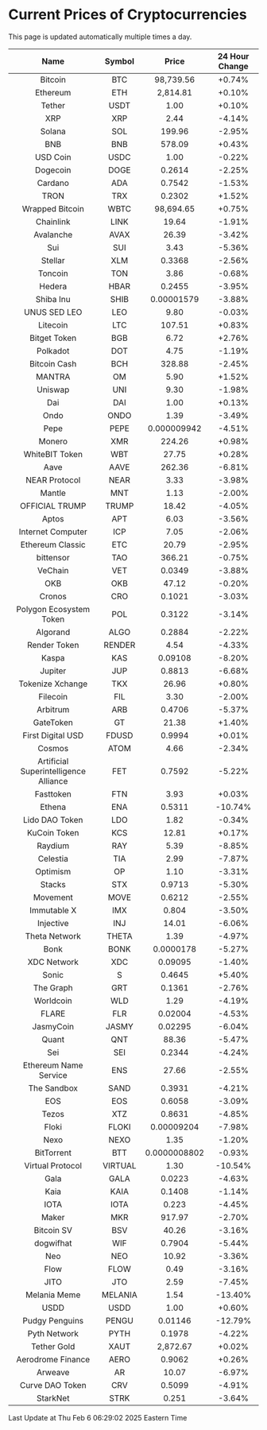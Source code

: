 # Current Prices of Cryptocurrencies
This page is updated automatically multiple times a day.

| Name | Symbol | Price | 24 Hour Change |
| :---: |:---:| :---: | :---: |
| Bitcoin | BTC | 98,739.56 | +0.74% |
| Ethereum | ETH | 2,814.81 | +0.10% |
| Tether | USDT | 1.00 | +0.10% |
| XRP | XRP | 2.44 | -4.14% |
| Solana | SOL | 199.96 | -2.95% |
| BNB | BNB | 578.09 | +0.43% |
| USD Coin | USDC | 1.00 | -0.22% |
| Dogecoin | DOGE | 0.2614 | -2.25% |
| Cardano | ADA | 0.7542 | -1.53% |
| TRON | TRX | 0.2302 | +1.52% |
| Wrapped Bitcoin | WBTC | 98,694.65 | +0.75% |
| Chainlink | LINK | 19.64 | -1.91% |
| Avalanche | AVAX | 26.39 | -3.42% |
| Sui | SUI | 3.43 | -5.36% |
| Stellar | XLM | 0.3368 | -2.56% |
| Toncoin | TON | 3.86 | -0.68% |
| Hedera | HBAR | 0.2455 | -3.95% |
| Shiba Inu | SHIB | 0.00001579 | -3.88% |
| UNUS SED LEO | LEO | 9.80 | -0.03% |
| Litecoin | LTC | 107.51 | +0.83% |
| Bitget Token | BGB | 6.72 | +2.76% |
| Polkadot | DOT | 4.75 | -1.19% |
| Bitcoin Cash | BCH | 328.88 | -2.45% |
| MANTRA | OM | 5.90 | +1.52% |
| Uniswap | UNI | 9.30 | -1.98% |
| Dai | DAI | 1.00 | +0.13% |
| Ondo | ONDO | 1.39 | -3.49% |
| Pepe | PEPE | 0.000009942 | -4.51% |
| Monero | XMR | 224.26 | +0.98% |
| WhiteBIT Token | WBT | 27.75 | +0.28% |
| Aave | AAVE | 262.36 | -6.81% |
| NEAR Protocol | NEAR | 3.33 | -3.98% |
| Mantle | MNT | 1.13 | -2.00% |
| OFFICIAL TRUMP | TRUMP | 18.42 | -4.05% |
| Aptos | APT | 6.03 | -3.56% |
| Internet Computer | ICP | 7.05 | -2.06% |
| Ethereum Classic | ETC | 20.79 | -2.95% |
| bittensor | TAO | 366.21 | -0.75% |
| VeChain | VET | 0.0349 | -3.88% |
| OKB | OKB | 47.12 | -0.20% |
| Cronos | CRO | 0.1021 | -3.03% |
| Polygon Ecosystem Token | POL | 0.3122 | -3.14% |
| Algorand | ALGO | 0.2884 | -2.22% |
| Render Token | RENDER | 4.54 | -4.33% |
| Kaspa | KAS | 0.09108 | -8.20% |
| Jupiter | JUP | 0.8813 | -6.68% |
| Tokenize Xchange | TKX | 26.96 | +0.80% |
| Filecoin | FIL | 3.30 | -2.00% |
| Arbitrum | ARB | 0.4706 | -5.37% |
| GateToken | GT | 21.38 | +1.40% |
| First Digital USD | FDUSD | 0.9994 | +0.01% |
| Cosmos | ATOM | 4.66 | -2.34% |
| Artificial Superintelligence Alliance | FET | 0.7592 | -5.22% |
| Fasttoken | FTN | 3.93 | +0.03% |
| Ethena | ENA | 0.5311 | -10.74% |
| Lido DAO Token | LDO | 1.82 | -0.34% |
| KuCoin Token | KCS | 12.81 | +0.17% |
| Raydium | RAY | 5.39 | -8.85% |
| Celestia | TIA | 2.99 | -7.87% |
| Optimism | OP | 1.10 | -3.31% |
| Stacks | STX | 0.9713 | -5.30% |
| Movement | MOVE | 0.6212 | -2.55% |
| Immutable X | IMX | 0.804 | -3.50% |
| Injective | INJ | 14.01 | -6.06% |
| Theta Network | THETA | 1.39 | -4.97% |
| Bonk | BONK | 0.0000178 | -5.27% |
| XDC Network | XDC | 0.09095 | -1.40% |
| Sonic | S | 0.4645 | +5.40% |
| The Graph | GRT | 0.1361 | -2.76% |
| Worldcoin | WLD | 1.29 | -4.19% |
| FLARE | FLR | 0.02004 | -4.53% |
| JasmyCoin | JASMY | 0.02295 | -6.04% |
| Quant | QNT | 88.36 | -5.47% |
| Sei | SEI | 0.2344 | -4.24% |
| Ethereum Name Service | ENS | 27.66 | -2.55% |
| The Sandbox | SAND | 0.3931 | -4.21% |
| EOS | EOS | 0.6058 | -3.09% |
| Tezos | XTZ | 0.8631 | -4.85% |
| Floki | FLOKI | 0.00009204 | -7.98% |
| Nexo | NEXO | 1.35 | -1.20% |
| BitTorrent | BTT | 0.0000008802 | -0.93% |
| Virtual Protocol | VIRTUAL | 1.30 | -10.54% |
| Gala | GALA | 0.0223 | -4.63% |
| Kaia | KAIA | 0.1408 | -1.14% |
| IOTA | IOTA | 0.223 | -4.45% |
| Maker | MKR | 917.97 | -2.70% |
| Bitcoin SV | BSV | 40.26 | -3.16% |
| dogwifhat | WIF | 0.7904 | -5.44% |
| Neo | NEO | 10.92 | -3.36% |
| Flow | FLOW | 0.49 | -3.16% |
| JITO | JTO | 2.59 | -7.45% |
| Melania Meme | MELANIA | 1.54 | -13.40% |
| USDD | USDD | 1.00 | +0.60% |
| Pudgy Penguins | PENGU | 0.01146 | -12.79% |
| Pyth Network | PYTH | 0.1978 | -4.22% |
| Tether Gold | XAUT | 2,872.67 | +0.02% |
| Aerodrome Finance | AERO | 0.9062 | +0.26% |
| Arweave | AR | 10.07 | -6.97% |
| Curve DAO Token | CRV | 0.5099 | -4.91% |
| StarkNet | STRK | 0.251 | -3.64% |

Last Update at Thu Feb  6 06:29:02 2025 Eastern Time